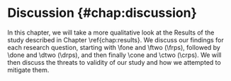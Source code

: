 # Discussion {#chap:discussion}

In this chapter, we will take a more qualitative look at the Results of the
study described in Chapter \ref{chap:results}.  We discuss our findings for
each research question, starting with \fone and \ftwo (\frps), followed by
\done and \dtwo (\drps), and then finally \cone and \ctwo (\crps).  We will
then discuss the threats to validity of our study and how we attempted to
mitigate them.
